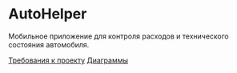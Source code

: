 # AutoHelper

Мобильное приложение для контроля расходов и технического состояния автомобиля.

[Требования к проекту](docs/SRS.md)
[Диаграммы](diagrams)
